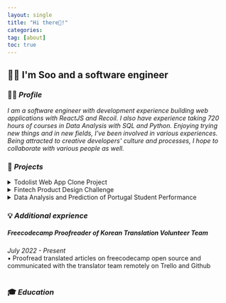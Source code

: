 ```yaml
---
layout: single
title: "Hi there👋!"
categories:
tag: [about]
toc: true
---
```


## 👩‍💻 I'm Soo and a software engineer

### 🙋‍♀️ _Profile_

<i>I am a software engineer with development experience building web applications with ReactJS and Recoil. I also have experience taking 720 hours of courses in Data Analysis with SQL and Python. Enjoying trying new things and in new fields, I've been involved in various experiences. Being attracted to creative developers' culture and processes, I hope to collaborate with various people as well.</i>

### 🚀 _Projects_

<details>
      <summary>Todolist Web App Clone Project</summary> 
      <i>December 2021 - Present</i> <br>
      <br>
      <i>▪ Developed front-end user experience using React JS, Recoil, Material UI, and REST APIs<br>
      ▪ Built app with React and while managing State through Asynchronous Recoil Atom<br>
      ▪ Analyzed the target application's structure to clone<br></i> <br>
      <img src="../images/2022-07-27-first/todoclone.gif"> <br>
      <br>
</details>
<details>
      <summary>Fintech Product Design Challenge</summary>
      <i>June 2021 - August 2021</i> <br>
      <br>
      <i>▪ Designed an idea, showing investment information and its correlation between social network service analysis and stock price<br>
      ▪ Conducted interviews and carried out paper research on 100 target users<br>
      ▪ Selected as a 15-team finalist and won $1,000 budget for the service idea<br></i> <br>
      <img src="../images/2022-07-27-first/Untitled (1).png"> <br>
      <br>
</details>
<details>
      <summary>Data Analysis and Prediction of Portugal Student Performance</summary>
      <i>October 2021 - November 2021</i> <br>
      <br>
      <i>▪ Analyzed the main variables that affect students' grades to identify better variable combinations<br>
      ▪ Used machine learning with Random Forest Model of scikit-learn in Python<br>
      ▪ Searched related research and papers to analyze given data set<br></i> <br>
      <br>
</details>

### 💡 _Additional exprience_

##### Freecodecamp Proofreader of Korean Translation Volunteer Team

_July 2022 - Present_ <br>
▪ Proofread translated articles on freecodecamp open source and communicated with the translator team remotely on Trello and Github<br>
<br>

### 🎓 _Education_

<br>
